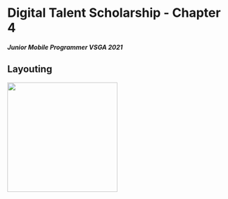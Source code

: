 # Digital Talent Scholarship - Chapter 4
___Junior Mobile Programmer VSGA 2021___

## Layouting

<img src="https://user-images.githubusercontent.com/64578787/128124429-bc0505d0-21e3-45d4-8bab-6ddd99fa23cc.JPG" width="250">

